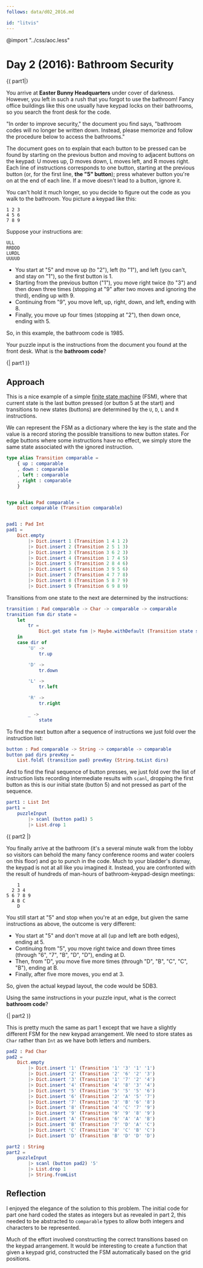 ```yaml
---
follows: data/d02_2016.md

id: "litvis"
---
```


@import "../css/aoc.less"

# Day 2 (2016): Bathroom Security

{( part1|}

You arrive at **Easter Bunny Headquarters** under cover of darkness. However, you left in such a rush that you forgot to use the bathroom! Fancy office buildings like this one usually have keypad locks on their bathrooms, so you search the front desk for the code.

"In order to improve security," the document you find says, "bathroom codes will no longer be written down. Instead, please memorize and follow the procedure below to access the bathrooms."

The document goes on to explain that each button to be pressed can be found by starting on the previous button and moving to adjacent buttons on the keypad: U moves up, D moves down, L moves left, and R moves right. Each line of instructions corresponds to one button, starting at the previous button (or, for the first line, **the "5" button**); press whatever button you're on at the end of each line. If a move doesn't lead to a button, ignore it.

You can't hold it much longer, so you decide to figure out the code as you walk to the bathroom. You picture a keypad like this:

    1 2 3
    4 5 6
    7 8 9

Suppose your instructions are:

    ULL
    RRDDD
    LURDL
    UUUUD

- You start at "5" and move up (to "2"), left (to "1"), and left (you can't, and stay on "1"), so the first button is 1.
- Starting from the previous button ("1"), you move right twice (to "3") and then down three times (stopping at "9" after two moves and ignoring the third), ending up with 9.
- Continuing from "9", you move left, up, right, down, and left, ending with 8.
- Finally, you move up four times (stopping at "2"), then down once, ending with 5.

So, in this example, the bathroom code is 1985.

Your puzzle input is the instructions from the document you found at the front desk. What is the **bathroom code**?

{| part1 )}

## Approach

This is a nice example of a simple [finite state machine](https://en.wikipedia.org/wiki/Finite-state_machine) (FSM), where that current state is the last button pressed (or button 5 at the start) and transitions to new states (buttons) are determined by the `U`, `D`, `L` and `R` instructions.

We can represent the FSM as a dictionary where the key is the state and the value is a record storing the possible transitions to new button states. For edge buttons where some instructions have no effect, we simply store the same state associated with the ignored instruction.

```elm {l}
type alias Transition comparable =
    { up : comparable
    , down : comparable
    , left : comparable
    , right : comparable
    }


type alias Pad comparable =
    Dict comparable (Transition comparable)


pad1 : Pad Int
pad1 =
    Dict.empty
        |> Dict.insert 1 (Transition 1 4 1 2)
        |> Dict.insert 2 (Transition 2 5 1 3)
        |> Dict.insert 3 (Transition 3 6 2 3)
        |> Dict.insert 4 (Transition 1 7 4 5)
        |> Dict.insert 5 (Transition 2 8 4 6)
        |> Dict.insert 6 (Transition 3 9 5 6)
        |> Dict.insert 7 (Transition 4 7 7 8)
        |> Dict.insert 8 (Transition 5 8 7 9)
        |> Dict.insert 9 (Transition 6 9 8 9)
```

Transitions from one state to the next are determined by the instructions:

```elm {l}
transition : Pad comparable -> Char -> comparable -> comparable
transition fsm dir state =
    let
        tr =
            Dict.get state fsm |> Maybe.withDefault (Transition state state state state)
    in
    case dir of
        'U' ->
            tr.up

        'D' ->
            tr.down

        'L' ->
            tr.left

        'R' ->
            tr.right

        _ ->
            state
```

To find the next button after a sequence of instructions we just fold over the instruction list:

```elm {l}
button : Pad comparable -> String -> comparable -> comparable
button pad dirs prevKey =
    List.foldl (transition pad) prevKey (String.toList dirs)
```

And to find the final sequence of button presses, we just fold over the list of instruction lists recording intermediate results with `scanl`, dropping the first button as this is our initial state (button 5) and not pressed as part of the sequence.

```elm {l r}
part1 : List Int
part1 =
    puzzleInput
        |> scanl (button pad1) 5
        |> List.drop 1
```

{( part2 |}

You finally arrive at the bathroom (it's a several minute walk from the lobby so visitors can behold the many fancy conference rooms and water coolers on this floor) and go to punch in the code. Much to your bladder's dismay, the keypad is not at all like you imagined it. Instead, you are confronted with the result of hundreds of man-hours of bathroom-keypad-design meetings:

        1
      2 3 4
    5 6 7 8 9
      A B C
        D

You still start at "5" and stop when you're at an edge, but given the same instructions as above, the outcome is very different:

- You start at "5" and don't move at all (up and left are both edges), ending at 5.
- Continuing from "5", you move right twice and down three times (through "6", "7", "B", "D", "D"), ending at D.
- Then, from "D", you move five more times (through "D", "B", "C", "C", "B"), ending at B.
- Finally, after five more moves, you end at 3.

So, given the actual keypad layout, the code would be 5DB3.

Using the same instructions in your puzzle input, what is the correct **bathroom code**?

{| part2 )}

This is pretty much the same as part 1 except that we have a slightly different FSM for the new keypad arrangement. We need to store states as `Char` rather than `Int` as we have both letters and numbers.

```elm {l}
pad2 : Pad Char
pad2 =
    Dict.empty
        |> Dict.insert '1' (Transition '1' '3' '1' '1')
        |> Dict.insert '2' (Transition '2' '6' '2' '3')
        |> Dict.insert '3' (Transition '1' '7' '2' '4')
        |> Dict.insert '4' (Transition '4' '8' '3' '4')
        |> Dict.insert '5' (Transition '5' '5' '5' '6')
        |> Dict.insert '6' (Transition '2' 'A' '5' '7')
        |> Dict.insert '7' (Transition '3' 'B' '6' '8')
        |> Dict.insert '8' (Transition '4' 'C' '7' '9')
        |> Dict.insert '9' (Transition '9' '9' '8' '9')
        |> Dict.insert 'A' (Transition '6' 'A' 'A' 'B')
        |> Dict.insert 'B' (Transition '7' 'D' 'A' 'C')
        |> Dict.insert 'C' (Transition '8' 'C' 'B' 'C')
        |> Dict.insert 'D' (Transition 'B' 'D' 'D' 'D')
```

```elm {l r}
part2 : String
part2 =
    puzzleInput
        |> scanl (button pad2) '5'
        |> List.drop 1
        |> String.fromList
```

## Reflection

I enjoyed the elegance of the solution to this problem. The initial code for part one hard coded the states as integers but as revealed in part 2, this needed to be abstracted to `comparable` types to allow both integers and characters to be represented.

Much of the effort involved constructing the correct transitions based on the keypad arrangement. It would be interesting to create a function that given a keypad grid, constructed the FSM automatically based on the grid positions.
